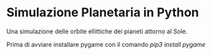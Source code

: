 # Simulazione Planetaria in Python
Una simulazione delle orbite ellittiche dei pianeti attorno al Sole. 

Prima di avviare installare pygame con il comando
_pip3 install pygame_
